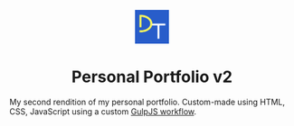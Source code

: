 <div>
  <p align="center">
    <img src="/images/logo.png" width="60">
  </p>
  <h1 align="center">Personal Portfolio v2</h1>
  <p>My second rendition of my personal portfolio. Custom-made using HTML, CSS, JavaScript using a custom <a href="https://github.com/designtypist/v1-workflow">GulpJS workflow</a>.</p>
</div>
